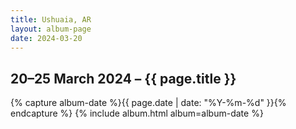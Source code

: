 ```yaml
---
title: Ushuaia, AR
layout: album-page
date: 2024-03-20
---
```

## 20–25 March 2024 – {{ page.title }} 
{% capture album-date %}{{ page.date | date: "%Y-%m-%d" }}{% endcapture %}
{% include album.html album=album-date %}